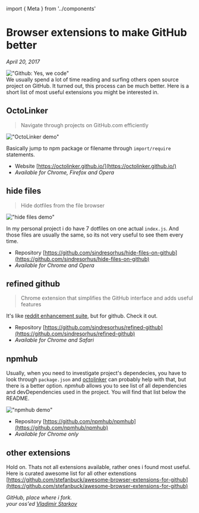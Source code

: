 import { Meta } from '../components'

<Meta
  title="Browser extensions to make GitHub better"
  description="We usually spend a lot of time reading and surfing others open source project on GitHub. It turned out, this process can be much better. Here is a short list of most useful extensions you might be interested in."
/>

# Browser extensions to make GitHub better

_April 20, 2017_

!["Github: Yes, we code"](https://i.imgur.com/wqMwVMx.jpg)  
We usually spend a lot of time reading and surfing others open source project on GitHub. It turned out, this process can be much better. Here is a short list of most useful extensions you might be interested in.

## OctoLinker

> Navigate through projects on GitHub.com efficiently

!["OctoLinker demo"](https://i.imgur.com/KLjf0uP.png)

Basically jump to npm package or filename through `import/require` statements.

- Website [https://octolinker.github.io/](https://octolinker.github.io/)
- _Available for Chrome, Firefox and Opera_

## hide files

> Hide dotfiles from the file browser

!["hide files demo"](https://i.imgur.com/joPgkhq.png)

In my personal project i do have 7 dotfiles on one actual `index.js`. And those files are usually the same, so its not very useful to see them every time.

- Repository [https://github.com/sindresorhus/hide-files-on-github](https://github.com/sindresorhus/hide-files-on-github)
- _Available for Chrome and Opera_

## refined github

> Chrome extension that simplifies the GitHub interface and adds useful features

It's like [reddit enhancement suite][res], but for github. Check it out.

- Repository [https://github.com/sindresorhus/refined-github](https://github.com/sindresorhus/refined-github)
- _Available for Chrome and Safari_

[res]: https://redditenhancementsuite.com/

## npmhub

Usually, when you need to investigate project's dependecies, you have to look through `package.json` and [octolinker](#octolinker) can probably help with that, but there is a better option. _npmhub_ allows you to see list of all dependencies and devDependencies used in the project. You will find that list below the README.

!["npmhub demo"](https://i.imgur.com/DtYeY3U.png)

- Repository [https://github.com/npmhub/npmhub](https://github.com/npmhub/npmhub)
- _Available for Chrome only_

## other extensions

Hold on. Thats not all extensions available, rather ones i found most useful. Here is curated awesome list for all other extenstions [https://github.com/stefanbuck/awesome-browser-extensions-for-github](https://github.com/stefanbuck/awesome-browser-extensions-for-github)

_GitHub, place where i fork._  
_your oss'ed [Vladimir Starkov](https://iamstarkov.com/)_
